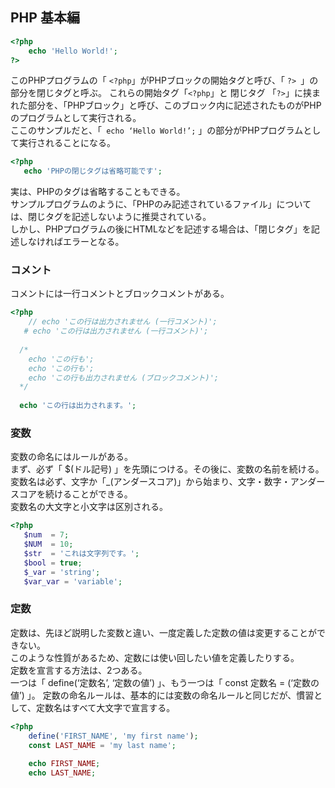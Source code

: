 ## PHP 基本編
```php
<?php
    echo 'Hello World!';
?>
```
このPHPプログラムの「 ```<?php```」がPHPブロックの開始タグと呼び、「 ```?> ```」の部分を閉じタグと呼ぶ。
これらの開始タグ「``` <?php ```」と 閉じタグ 「``` ?> ```」に挟まれた部分を、「PHPブロック」と呼び、このブロック内に記述されたものがPHPのプログラムとして実行される。<br>
ここのサンプルだと、「``` echo ‘Hello World!’;``` 」の部分がPHPプログラムとして実行されることになる。


```php
<?php
   echo 'PHPの閉じタグは省略可能です';
```
実は、PHPのタグは省略することもできる。<br>
サンプルプログラムのように、「PHPのみ記述されているファイル」については、閉じタグを記述しないように推奨されている。<br>
しかし、PHPプログラムの後にHTMLなどを記述する場合は、「閉じタグ」を記述しなければエラーとなる。

### コメント
コメントには一行コメントとブロックコメントがある。
```php
<?php
    // echo 'この行は出力されません (一行コメント)';
   # echo 'この行は出力されません (一行コメント)';
 
  /*
    echo 'この行も';
    echo 'この行も';
    echo 'この行も出力されません (ブロックコメント)';
  */
 
  echo 'この行は出力されます。';
  ```

### 変数
変数の命名にはルールがある。<br>
まず、必ず「 $(ドル記号) 」を先頭につける。その後に、変数の名前を続ける。<br>
変数名は必ず、文字か「_(アンダースコア)」から始まり、文字・数字・アンダースコアを続けることができる。<br>
変数名の大文字と小文字は区別される。
```php
<?php
   $num  = 7;
   $NUM  = 10;
   $str  = 'これは文字列です。';
   $bool = true;
   $_var = 'string';
   $var_var = 'variable';
```

### 定数
定数は、先ほど説明した変数と違い、一度定義した定数の値は変更することができない。<br>
このような性質があるため、定数には使い回したい値を定義したりする。<br>
定数を宣言する方法は、2つある。<br>
一つは「 define(‘定数名’, ‘定数の値’) 」、もう一つは「 const 定数名 = (‘定数の値’) 」。
定数の命名ルールは、基本的には変数の命名ルールと同じだが、慣習として、定数名はすべて大文字で宣言する。
```php
<?php
    define('FIRST_NAME', 'my first name');
    const LAST_NAME = 'my last name';
 
    echo FIRST_NAME;
    echo LAST_NAME;
 ```
